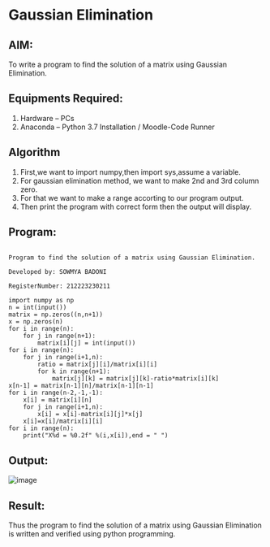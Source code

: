 # Gaussian Elimination

## AIM:
To write a program to find the solution of a matrix using Gaussian Elimination.

## Equipments Required:
1. Hardware – PCs
2. Anaconda – Python 3.7 Installation / Moodle-Code Runner

## Algorithm

1. First,we want to import numpy,then import sys,assume a variable. 
2. For gaussian elimination method, we want to make 2nd and 3rd column zero.
3. For that we want to make a range accorting to our program output.
4. Then print the program with correct form then the output will display.
## Program:
```

Program to find the solution of a matrix using Gaussian Elimination.

Developed by: SOWMYA BADONI

RegisterNumber: 212223230211

import numpy as np
n = int(input())
matrix = np.zeros((n,n+1))
x = np.zeros(n)
for i in range(n):
    for j in range(n+1):
        matrix[i][j] = int(input())
for i in range(n):
    for j in range(i+1,n):
        ratio = matrix[j][i]/matrix[i][i]
        for k in range(n+1):
            matrix[j][k] = matrix[j][k]-ratio*matrix[i][k]
x[n-1] = matrix[n-1][n]/matrix[n-1][n-1]
for i in range(n-2,-1,-1):
    x[i] = matrix[i][n]
    for j in range(i+1,n):
        x[i] = x[i]-matrix[i][j]*x[j]
    x[i]=x[i]/matrix[i][i]
for i in range(n):
    print("X%d = %0.2f" %(i,x[i]),end = " ")

```


## Output:
![image](https://github.com/sowmya-badoni/Gaussian/assets/152136324/f8fb81c9-2825-4471-8b9f-d02b1efce7b7)



## Result:
Thus the program to find the solution of a matrix using Gaussian Elimination is written and verified using python programming.

